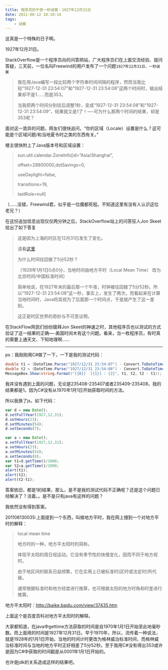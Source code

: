 ```yaml
---
title: 程序员的午夜一秒谜案：1927年12月31日
date: 2011-08-12 18:10:14
tags:
    - 谜案
---
```


这真是一个特殊的日子啊。

1927年12月31日。

StackOverflow是一个程序员向的问答网站，广大程序员们在上面交流经验、提问答疑，三天前，一位名叫Freewind的用户发布了一个问题`1927年12月31日，一秒谜案`

> 我在用Java编写一段比较两个字符串时间间隔的程序，然而当我比较“1927-12-31 23:54:07”和“1927-12-31 23:54:08”这两个时间时，输出结果却不是1……而是353。
>
> 当我把两个时间分别往后调整1秒，变成“1927-12-31 23:54:08”和“1927-12-31 23:54:09”，结果就又是1了！—-可为什么那两个时间的结果，却是353呢？

面对这一诡异的问题，网友们很快追问，“你的区域（Locale）设置是什么？这可能是个区域问题/和当地夏令时之类的东西有关。”

楼主很快附上了Java版本号和区域设置：


> sun.util.calendar.ZoneInfo[id=”Asia/Shanghai”,
>
> offset=28800000,dstSavings=0,
>
> useDaylight=false,
>
> transitions=19,
>
> lastRule=null]

（……没错，Freewind君，似乎是一位魔都死程。不知道这里有没有人认识这位老兄？）

在这份追加信息出现仅仅两分钟之后，StackOverflow站上的问答狂人Jon Skeet给出了如下答复

> 这是因为上海的时区在12月31日发生了变化。
>
> 请看[这里](https://www.timeanddate.com/time/change/china/shanghai?year=1927)
>
> 为什么时间往回拨了5分52秒？
>
> （1928年1月1日0点0分，当地时间由地方平时（Local Mean Time） 改为北京时间/中国标准时间）
>
> 简单地说，在1927年末的最后那一个午夜，时钟被往回拨了5分52秒。所以“1927-12-31 23:54:08”这一秒，事实上，发生了两次，而看起来在计算当地时间时，Java将其视为了后面那一个时间点，于是就产生了这一差别。
>
> 这正是时区世界的奇妙与不可思议啊。

在StackFlow网民们纷纷膜拜Jon Skeet的神速之时，其他程序员也以测试的方式验证了这一结果的正确—-美国时间木有这个问题。看来，当一枚程序员，有时真的需要上通天文、下知地理啊……

----

ps：我刚刚用C#做了一下，一下是我的测试代码：

~~~ csharp
double t1 = (DateTime.Parse("1927/12/31 23:54:07") - Convert.ToDateTime("1970/01/01 00:00:00")).TotalMilliseconds / 1000;// -8 * 3600;
double t2 = (DateTime.Parse("1927/12/31 23:54:08") - Convert.ToDateTime("1970/01/01 00:00:00")).TotalMilliseconds / 1000;// -8 * 3600;
MessageBox.Show(string.Format("[{0}]  [{1}] : {2}", t1, t2, t2 - t1));
~~~

我并没有遇到上面的问题，无论是235408-235407或者235409-235408，我的结果都是1。因为C#没有从1970年1月1日开始获取时间的方法。

所以我换了js，如下代码：

~~~ js
var d = new Date();
d.setFullYear(1927,12,31);
d.setHours(23);
d.setMinutes(54);
d.setSeconds(7);

var a = new Date();
a.setFullYear(1927,12,31);
a.setHours(23);
a.setMinutes(54);
a.setSeconds(8);
var t1=d.getTime()/1000;
var t2=a.getTime()/1000;
alert(t1);
alert(t2);
alert(t2-t1);
~~~

答案依旧，都是1的结果，那么，是不是我的测试代码不正确呢？还是这个问题已经解决了？活着。。是不是只有java有这样的问题？

我依然没有得到答案。

201108130035:上面提到一个东西，叫做地方平时，我在网上搜到一个对地方平时的解释：

> local mean time
> 
> 地方时的一种，地方平太阳时的简称。
> 
> 体现平太阳的周日视运动。它没有季节性的快慢变化，因而不同于地方视时。
> 
> 由于地区间的联系日益频繁，它在实用上已被标准时(区时或法定时)所代替。
> 
> 通常根据标准时和地方经度进行推算，也可根据太阳的地方时角和时差进行推算。

地方平太阳时：http://baike.baidu.com/view/37435.htm

上面这个是百度百科对地方平太阳时的解释。

大家都知道，在java中gettime方法获取的时间是自1970年1月1日开始至此地毫秒数。而上面用的时间是1927年12月31日。早于1970年，所以，流传着一种说法，就是1928年的1月1日开始，当地的时间计时更改为格林威治标准时间，而格林威治标准时间与当地的地方平时正好相差了5分52秒。至于我用C#没有得出353或许是因为C#中获取的时间戳是从0001年1月1日开始的。

也许是jdk的关系造成这样的结果吧。